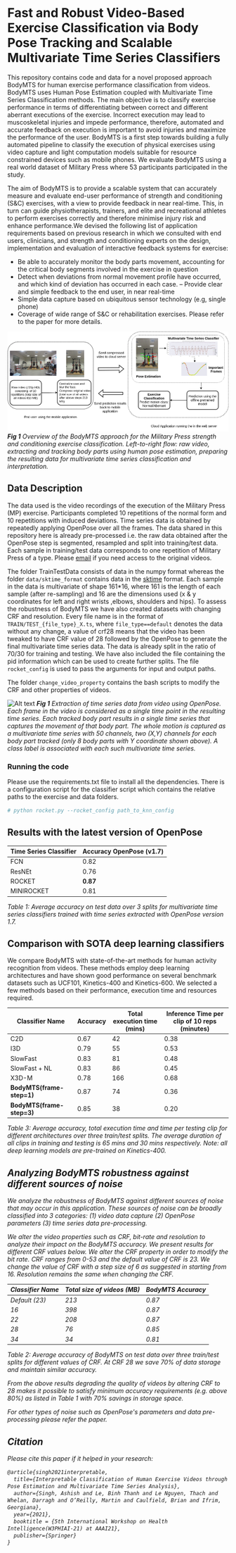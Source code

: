 # Fast and Robust Video-Based Exercise Classification via Body Pose Tracking and Scalable Multivariate Time Series Classifiers

This repository contains code and data for a novel proposed approach BodyMTS for human exercise performance 
classification from videos. BodyMTS uses Human Pose Estimation coupled with Multivariate Time Series Classification 
methods. The main objective is to classify exercise performance in terms of differentiating between correct
and different aberrant executions of the exercise. Incorrect execution may lead to muscoskeletal injuries and impede 
performance, therefore, automated and accurate feedback on execution is important to avoid injuries
and maximize the performance of the user. BodyMTS is a first step towards building a fully automated pipeline to 
classify the execution of physical exercises using video capture and light computation models suitable for resource 
constrained devices such as mobile phones. We evaluate BodyMTS using a real world dataset of Military Press where 53 
participants participated in the study. 

The aim of BodyMTS is to provide a scalable system that can accurately measure and evaluate end-user performance of strength and conditioning
(S&C) exercises, with a view to provide feedback in near real-time. This, in
turn can guide physiotherapists, trainers, and elite and recreational athletes
to perform exercises correctly and therefore minimise injury risk and enhance
performance.We devised the following list of application requirements based
on previous research in which we consulted with end users, clinicians, and
strength and conditioning experts on the design, implementation and evaluation of interactive feedback systems for exercise:
- Be able to accurately monitor the body parts movement, accounting for
the critical body segments involved in the exercise in question
- Detect when deviations from normal movement profile have occurred, and
which kind of deviation has occurred in each case.
– Provide clear and simple feedback to the end user, in near real-time
- Simple data capture based on ubiquitous sensor technology (e.g, single phone)
- Coverage of wide range of S&C or rehabilitation exercises.
Please refer to the paper for more details.

![Alt text](figs/overview.png?raw=true)
<em>**Fig 1**  Overview of the BodyMTS approach for the Military Press strength and conditioning exercise classification. 
Left-to-right flow: raw video, extracting and tracking body parts using human pose estimation, preparing the resulting 
data for multivariate time series classification and interpretation.</em>

## Data Description
The data used is the video recordings of the execution of the Military Press (MP) exercise. Participants completed 10 
repetitions of the normal form and 10 repetitions with induced deviations. Time series data is obtained by repeatedly 
applying OpenPose over all the frames. The data shared in this repository here is already pre-processed i.e. 
the raw data obtained after the OpenPose step is segmented, resampled and split into training/test data. Each sample in
training/test data corresponds to one repetition of Military Press of a type. Please [email](mailto:ashish.singh@ucdconnect.ie) if you need access to the 
original videos.

The folder TrainTestData consists of data in the numpy format whereas the folder ```data/sktime_format``` contains data in the 
[sktime](https://www.sktime.org/en/latest/) format. Each sample in the data is multivariate of shape 161*16,
where 161 is the length of each sample (after re-sampling) and 16 are the dimensions used (x & y coordinates for left and right wrists
,elbows, shoulders and hips). To assess the robustness of BodyMTS we have also created datasets with changing CRF and resolution.
Every file name is in the format of ```TRAIN/TEST_{file_type}_X.ts```, where ```file_type==default``` denotes the data without
any change, a value of crf28 means that the video has been tweaked to have CRF value of 28 followed by the OpenPose to 
generate the final multivariate time series data. The data is already split in the ratio of 70/30 for training and testing. 
We have also included the file containing the pid information which can be used to create further splits. The file 
```rocket_config``` is used to pass the arguments for input and output paths. 

The folder ```change_video_property``` contains the bash scripts to modify the CRF and other properties of videos.

![Alt text](figs/videoto2.png?raw=true)
<em>**Fig 1**  Extraction of time series data from video using OpenPose. Each frame in the video
is considered as a single time point in the resulting time series. Each tracked body part
results in a single time series that captures the movement of that body part. The whole
motion is captured as a multivariate time series with 50 channels, two (X,Y) channels for
each body part tracked (only 8 body parts with Y coordinate shown above). A class label
is associated with each such multivariate time series.</em>

### Running the code
Please use the requirements.txt file to install all the dependencies. There is a configuration script for the 
classifier script which contains the relative paths to the exercise and data folders.

```python
# python rocket.py --rocket_config path_to_knn_config 
```

## Results with the latest version of OpenPose
Time Series Classifier | Accuracy OpenPose (v1.7) |
--------------- |--------------------------
FCN | 0.82                     |
ResNEt | 0.76                     | 
ROCKET | **0.87**                 |
MINIROCKET | 0.81                     |

<em>Table 1: Average accuracy on test data over 3 splits for multivariate time series classifiers
trained with time series extracted with OpenPose version 1.7.</em>


## Comparison with SOTA deep learning classifiers
We compare BodyMTS with state-of-the-art methods for human
activity recognition from videos. These methods employ deep learning architectures and have shown good performance on several benchmark datasets such
as UCF101, Kinetics-400 and Kinetics-600. We selected a few methods based
on their performance, execution time and resources required. 

Classifier Name | Accuracy | Total execution time (mins) | Inference Time per clip of 10 reps (minutes)
--------------- |----------|-----------------------------| ----------------
C2D | 0.67     | 42                          | 0.38
I3D | 0.79     | 55                          | 0.53
SlowFast | 0.83     | 81                          | 0.48
SlowFast + NL | 0.83     | 86                          | 0.45
X3D-M | 0.78     | 166                         | 0.68
**BodyMTS(frame-step=1)** | 0.87     | 74                          | 0.36
**BodyMTS(frame-step=3)** | 0.85     | 38                          | 0.20

<em>Table 3: Average accuracy, total execution time and time per testing clip for different architectures over three train/test splits. The average duration of all clips in training and
testing is 65 mins and 30 mins respectively. Note: all deep learning models are pre-trained
on Kinetics-400. 

## Analyzing BodyMTS robustness against different sources of noise
We analyze the robustness of BodyMTS against different sources
of noise that may occur in this application. These sources of noise can be
broadly classified into 3 categories: (1) video data capture (2) OpenPose parameters
(3) time series data pre-processing.

We alter the video properties such as CRF, bit-rate and resolution to analyze their impact
on the BodyMTS accuracy.
We present results for different CRF values below.
We alter the CRF property in order to modify the bit rate.
CRF ranges from 0-53 and the default value of CRF is 23. We change the value
of CRF with a step size of 6 as suggested in starting from 16.
Resolution remains the same when changing the CRF.

Classifier Name | Total size of videos (MB) | BodyMTS Accuracy
--------------- | -----------------------------| ---------------
Default (23) | 213 | 0.87
16 | 398 | 0.87
22 | 208 | 0.87
28 | 76 | 0.85
34 | 34 | 0.81

<em>Table 2: Average accuracy of BodyMTS on test data over three train/test splits for different values of CRF. 
At CRF 28 we save 70% of data storage and maintain similar accuracy.</em>

From the above results degrading the quality of videos by altering CRF to 28 makes it
possible to satisfy minimum accuracy requirements (e.g. above 80%) as listed
in Table 1 with 70% savings in storage space.

For other types of noise such as OpenPose's parameters and data pre-processing please refer
the paper.

## Citation
Please cite this paper if it helped in your research:
```
@article{singh2021interpretable,
  title={Interpretable Classification of Human Exercise Videos through Pose Estimation and Multivariate Time Series Analysis},
  author={Singh, Ashish and Le, Binh Thanh and Le Nguyen, Thach and Whelan, Darragh and O’Reilly, Martin and Caulfield, Brian and Ifrim, Georgiana},
  year={2021},
  booktitle = {5th International Workshop on Health Intelligence(W3PHIAI-21) at AAAI21},
  publisher={Springer}
}
```

